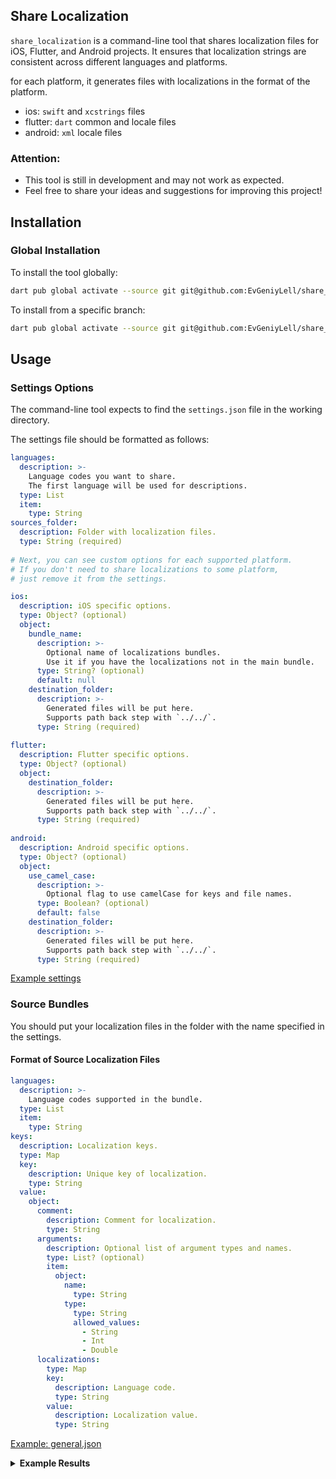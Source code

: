 ## Share Localization

`share_localization` is a command-line tool that shares localization files for iOS, Flutter, and Android projects. 
It ensures that localization strings are consistent across different languages and platforms.

for each platform, it generates files with localizations in the format of the platform.

- ios: `swift` and `xcstrings` files
- flutter: `dart` common and locale files
- android: `xml` locale files

### Attention:
- This tool is still in development and may not work as expected.
- Feel free to share your ideas and suggestions for improving this project!

## Installation

### Global Installation

To install the tool globally:

```bash
dart pub global activate --source git git@github.com:EvGeniyLell/share_localization.git
```

To install from a specific branch:

```bash
dart pub global activate --source git git@github.com:EvGeniyLell/share_localization.git --git-ref BranchName
```

## Usage

### Settings Options

The command-line tool expects to find the `settings.json` file in the working directory.

The settings file should be formatted as follows:

```yaml
languages:
  description: >-
    Language codes you want to share.
    The first language will be used for descriptions.
  type: List
  item:
    type: String
sources_folder:
  description: Folder with localization files.
  type: String (required)
  
# Next, you can see custom options for each supported platform.
# If you don't need to share localizations to some platform,
# just remove it from the settings.

ios:
  description: iOS specific options.
  type: Object? (optional)
  object:
    bundle_name:
      description: >-
        Optional name of localizations bundles.
        Use it if you have the localizations not in the main bundle.
      type: String? (optional)
      default: null
    destination_folder:
      description: >-
        Generated files will be put here.
        Supports path back step with `../../`.
      type: String (required)
      
flutter:
  description: Flutter specific options.
  type: Object? (optional)
  object:
    destination_folder:
      description: >-
        Generated files will be put here.
        Supports path back step with `../../`.
      type: String (required)
      
android:
  description: Android specific options.
  type: Object? (optional)
  object:
    use_camel_case:
      description: >-
        Optional flag to use camelCase for keys and file names.
      type: Boolean? (optional)
      default: false
    destination_folder:
      description: >-
        Generated files will be put here.
        Supports path back step with `../../`.
      type: String (required)
```

[Example settings](example/settings.json)

### Source Bundles

You should put your localization files in the folder with the name specified in the settings.

#### Format of Source Localization Files

```yaml
languages:
  description: >-
    Language codes supported in the bundle.
  type: List
  item:
    type: String
keys:
  description: Localization keys.
  type: Map
  key:
    description: Unique key of localization.
    type: String
  value:
    object:
      comment:
        description: Comment for localization.
        type: String
      arguments:
        description: Optional list of argument types and names.
        type: List? (optional)
        item:
          object:
            name:
              type: String
            type:
              type: String
              allowed_values:
                - String
                - Int
                - Double
      localizations:
        type: Map
        key:
          description: Language code.
          type: String
        value:
          description: Localization value.
          type: String
```

[Example: general.json](example/bundles/general.json)

<details>
<summary><strong>Example Results</strong></summary>

##### iOS:
[General.swift](example/results/ios/General.swift)

[General.xcstrings](example/results/ios/General.xcstrings)

##### Flutter:
[general.dart](example/results/flutter/general.dart)

[general_en.dart](example/results/flutter/general_en.dart)

[general_ua.dart](example/results/flutter/general_ua.dart)

##### Android:
[general_en.xml](example/results/android/general_en.xml)

[general_ua.xml](example/results/android/general_ua.xml)

</details>
